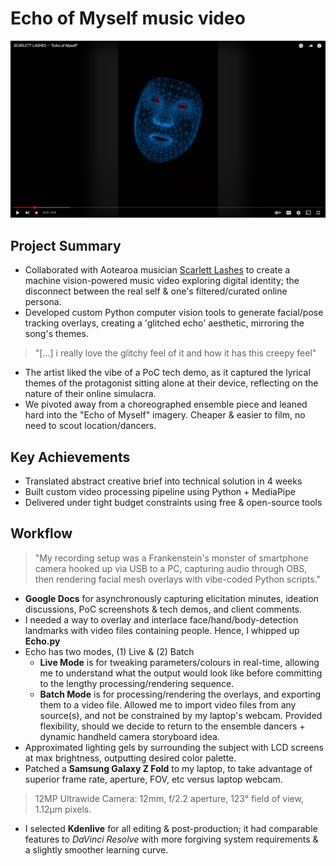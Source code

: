 # Echo of Myself music video

[![Watch on YouTube](assets/Echo_thumbnail.png)](https://www.youtube.com/watch?v=UxYISq7wdTc)

## Project Summary
- Collaborated with Aotearoa musician [Scarlett Lashes](https://www.instagram.com/scarlettlashes/ "Scarlett Lashes' Instagram") to create a machine vision-powered music video exploring digital identity; the disconnect between the real self & one's filtered/curated online persona.
- Developed custom Python computer vision tools to generate facial/pose tracking overlays, creating a 'glitched echo' aesthetic, mirroring the song's themes.

> "[...] i really love the glitchy feel of it and how it has this creepy feel"

- The artist liked the vibe of a PoC tech demo, as it captured the lyrical themes of the protagonist sitting alone at their device, reflecting on the nature of their online simulacra. 
- We pivoted away from a choreographed ensemble piece and leaned hard into the "Echo of Myself" imagery. Cheaper & easier to film, no need to scout location/dancers.

## Key Achievements
- Translated abstract creative brief into technical solution in 4 weeks
- Built custom video processing pipeline using Python + MediaPipe
- Delivered under tight budget constraints using free & open-source tools

## Workflow 

> "My recording setup was a Frankenstein's monster of smartphone camera hooked up via USB to a PC, capturing audio through OBS, then rendering facial mesh overlays with vibe-coded Python scripts."
 
- **Google Docs** for asynchronously capturing elicitation minutes, ideation discussions, PoC screenshots & tech demos, and client comments. 
- I needed a way to overlay and interlace face/hand/body-detection landmarks with video files containing people. Hence, I whipped up **Echo.py**
- Echo has two modes, (1) Live & (2) Batch 
  - **Live Mode** is for tweaking parameters/colours in real-time, allowing me to understand what the output would look like before committing to the lengthy processing/rendering sequence.
  - **Batch Mode** is for processing/rendering the overlays, and exporting them to a video file. Allowed me to import video files from any source(s), and not be constrained by my laptop's webcam. Provided flexibility, should we decide to return to the ensemble dancers + dynamic handheld camera storyboard idea.
- Approximated lighting gels by surrounding the subject with LCD screens at max brightness, outputting desired color palette.
- Patched a **Samsung Galaxy Z Fold** to my laptop, to take advantage of superior frame rate, aperture, FOV, etc versus laptop webcam.


> 12MP Ultrawide Camera: 12mm, f/2.2 aperture, 123° field of view, 1.12µm pixels.


- I selected **Kdenlive** for all editing & post-production; it had comparable features to *DaVinci Resolve* with more forgiving system requirements & a slightly smoother learning curve.

